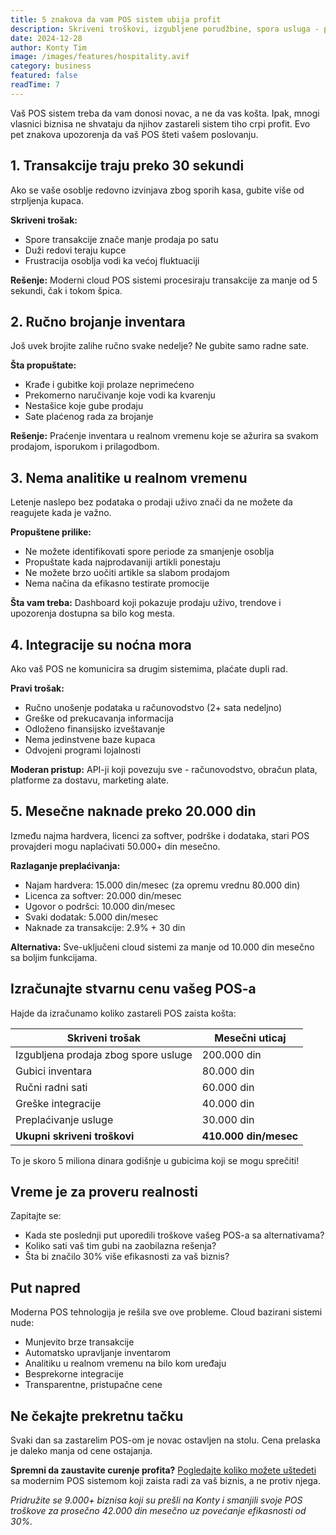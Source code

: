 ```yaml
---
title: 5 znakova da vam POS sistem ubija profit
description: Skriveni troškovi, izgubljene porudžbine, spora usluga - prepoznajte znakove upozorenja pre nego što bude kasno.
date: 2024-12-28
author: Konty Tim
image: /images/features/hospitality.avif
category: business
featured: false
readTime: 7
---
```


Vaš POS sistem treba da vam donosi novac, a ne da vas košta. Ipak, mnogi vlasnici biznisa ne shvataju da njihov zastareli sistem tiho crpi profit. Evo pet znakova upozorenja da vaš POS šteti vašem poslovanju.

## 1. Transakcije traju preko 30 sekundi

Ako se vaše osoblje redovno izvinjava zbog sporih kasa, gubite više od strpljenja kupaca.

**Skriveni trošak:**
- Spore transakcije znače manje prodaja po satu
- Duži redovi teraju kupce
- Frustracija osoblja vodi ka većoj fluktuaciji

**Rešenje:** Moderni cloud POS sistemi procesiraju transakcije za manje od 5 sekundi, čak i tokom špica.

## 2. Ručno brojanje inventara

Još uvek brojite zalihe ručno svake nedelje? Ne gubite samo radne sate.

**Šta propuštate:**
- Krađe i gubitke koji prolaze neprimećeno
- Prekomerno naručivanje koje vodi ka kvarenju
- Nestašice koje gube prodaju
- Sate plaćenog rada za brojanje

**Rešenje:** Praćenje inventara u realnom vremenu koje se ažurira sa svakom prodajom, isporukom i prilagodbom.

## 3. Nema analitike u realnom vremenu

Letenje naslepo bez podataka o prodaji uživo znači da ne možete da reagujete kada je važno.

**Propuštene prilike:**
- Ne možete identifikovati spore periode za smanjenje osoblja
- Propuštate kada najprodavaniji artikli ponestaju
- Ne možete brzo uočiti artikle sa slabom prodajom
- Nema načina da efikasno testirate promocije

**Šta vam treba:** Dashboard koji pokazuje prodaju uživo, trendove i upozorenja dostupna sa bilo kog mesta.

## 4. Integracije su noćna mora

Ako vaš POS ne komunicira sa drugim sistemima, plaćate dupli rad.

**Pravi trošak:**
- Ručno unošenje podataka u računovodstvo (2+ sata nedeljno)
- Greške od prekucavanja informacija
- Odloženo finansijsko izveštavanje
- Nema jedinstvene baze kupaca
- Odvojeni programi lojalnosti

**Moderan pristup:** API-ji koji povezuju sve - računovodstvo, obračun plata, platforme za dostavu, marketing alate.

## 5. Mesečne naknade preko 20.000 din

Između najma hardvera, licenci za softver, podrške i dodataka, stari POS provajderi mogu naplaćivati 50.000+ din mesečno.

**Razlaganje preplaćivanja:**
- Najam hardvera: 15.000 din/mesec (za opremu vrednu 80.000 din)
- Licenca za softver: 20.000 din/mesec
- Ugovor o podršci: 10.000 din/mesec
- Svaki dodatak: 5.000 din/mesec
- Naknade za transakcije: 2.9% + 30 din

**Alternativa:** Sve-uključeni cloud sistemi za manje od 10.000 din mesečno sa boljim funkcijama.

## Izračunajte stvarnu cenu vašeg POS-a

Hajde da izračunamo koliko zastareli POS zaista košta:

| Skriveni trošak | Mesečni uticaj |
|----------------|----------------|
| Izgubljena prodaja zbog spore usluge | 200.000 din |
| Gubici inventara | 80.000 din |
| Ručni radni sati | 60.000 din |
| Greške integracije | 40.000 din |
| Preplaćivanje usluge | 30.000 din |
| **Ukupni skriveni troškovi** | **410.000 din/mesec** |

To je skoro 5 miliona dinara godišnje u gubicima koji se mogu sprečiti!

## Vreme je za proveru realnosti

Zapitajte se:
- Kada ste poslednji put uporedili troškove vašeg POS-a sa alternativama?
- Koliko sati vaš tim gubi na zaobilazna rešenja?
- Šta bi značilo 30% više efikasnosti za vaš biznis?

## Put napred

Moderna POS tehnologija je rešila sve ove probleme. Cloud bazirani sistemi nude:
- Munjevito brze transakcije
- Automatsko upravljanje inventarom
- Analitiku u realnom vremenu na bilo kom uređaju
- Besprekorne integracije
- Transparentne, pristupačne cene

## Ne čekajte prekretnu tačku

Svaki dan sa zastarelim POS-om je novac ostavljen na stolu. Cena prelaska je daleko manja od cene ostajanja.

**Spremni da zaustavite curenje profita?** [Pogledajte koliko možete uštedeti](/pricing) sa modernim POS sistemom koji zaista radi za vaš biznis, a ne protiv njega.

*Pridružite se 9.000+ biznisa koji su prešli na Konty i smanjili svoje POS troškove za prosečno 42.000 din mesečno uz povećanje efikasnosti od 30%.*
